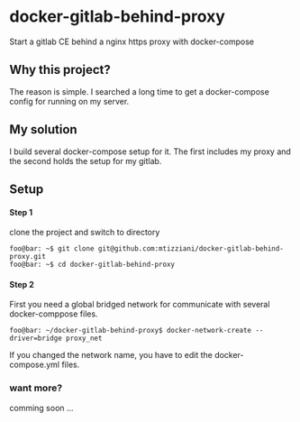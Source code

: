 # docker-gitlab-behind-proxy
Start a gitlab CE behind a nginx https proxy with docker-compose

## Why this project?
The reason is simple. I searched a long time to get a docker-compose config for running on my server.

## My solution
I build several docker-compose setup for it. The first includes my proxy and the second holds the setup for my gitlab.

## Setup
#### Step 1
clone the project and switch to directory
```console
foo@bar: ~$ git clone git@github.com:mtizziani/docker-gitlab-behind-proxy.git
foo@bar: ~$ cd docker-gitlab-behind-proxy
```
#### Step 2
First you need a global bridged network for communicate with several docker-comppose files.

```console
foo@bar: ~/docker-gitlab-behind-proxy$ docker-network-create --driver=bridge proxy_net
```

If you changed the network name, you have to edit the docker-compose.yml files.

### want more?
comming soon ...
